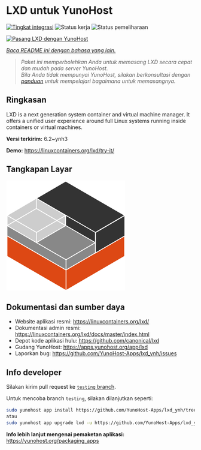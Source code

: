 <!--
N.B.: README ini dibuat secara otomatis oleh <https://github.com/YunoHost/apps/tree/master/tools/readme_generator>
Ini TIDAK boleh diedit dengan tangan.
-->

# LXD untuk YunoHost

[![Tingkat integrasi](https://apps.yunohost.org/badge/integration/lxd)](https://ci-apps.yunohost.org/ci/apps/lxd/)
![Status kerja](https://apps.yunohost.org/badge/state/lxd)
![Status pemeliharaan](https://apps.yunohost.org/badge/maintained/lxd)

[![Pasang LXD dengan YunoHost](https://install-app.yunohost.org/install-with-yunohost.svg)](https://install-app.yunohost.org/?app=lxd)

*[Baca README ini dengan bahasa yang lain.](./ALL_README.md)*

> *Paket ini memperbolehkan Anda untuk memasang LXD secara cepat dan mudah pada server YunoHost.*  
> *Bila Anda tidak mempunyai YunoHost, silakan berkonsultasi dengan [panduan](https://yunohost.org/install) untuk mempelajari bagaimana untuk memasangnya.*

## Ringkasan

LXD is a next generation system container and virtual machine manager. It offers a unified user experience around full Linux systems running inside containers or virtual machines.

**Versi terkirim:** 6.2~ynh3

**Demo:** <https://linuxcontainers.org/lxd/try-it/>

## Tangkapan Layar

![Tangkapan Layar pada LXD](./doc/screenshots/LXD-logo.png)

## Dokumentasi dan sumber daya

- Website aplikasi resmi: <https://linuxcontainers.org/lxd/>
- Dokumentasi admin resmi: <https://linuxcontainers.org/lxd/docs/master/index.html>
- Depot kode aplikasi hulu: <https://github.com/canonical/lxd>
- Gudang YunoHost: <https://apps.yunohost.org/app/lxd>
- Laporkan bug: <https://github.com/YunoHost-Apps/lxd_ynh/issues>

## Info developer

Silakan kirim pull request ke [`testing` branch](https://github.com/YunoHost-Apps/lxd_ynh/tree/testing).

Untuk mencoba branch `testing`, silakan dilanjutkan seperti:

```bash
sudo yunohost app install https://github.com/YunoHost-Apps/lxd_ynh/tree/testing --debug
atau
sudo yunohost app upgrade lxd -u https://github.com/YunoHost-Apps/lxd_ynh/tree/testing --debug
```

**Info lebih lanjut mengenai pemaketan aplikasi:** <https://yunohost.org/packaging_apps>
